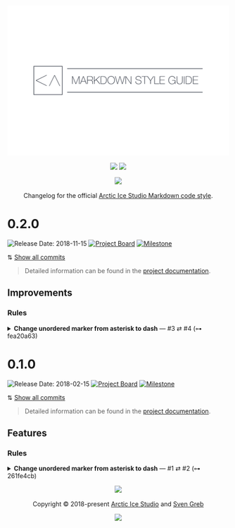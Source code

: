 <p align="center"><img src="https://raw.githubusercontent.com/arcticicestudio/styleguide-markdown/develop/assets/images/repository-hero.svg?sanitize=true"/></p>

<p align="center"><a href="https://github.com/arcticicestudio/styleguide-markdown/releases/latest" target="_blank" rel="noreferrer"><img src="https://img.shields.io/github/release/arcticicestudio/styleguide-markdown.svg?style=flat-square&label=Release&logo=github&logoColor=eceff4&colorA=4c566a&colorB=88c0d0"/></a> <a href="https://arcticicestudio.github.io/styleguide-markdown" target="_blank" rel="noreferrer"><img src="https://img.shields.io/github/release/arcticicestudio/styleguide-markdown.svg?style=flat-square&label=Docs&logo=read-the-docs&logoColor=eceff4&colorA=4c566a&colorB=88c0d0"/></a></p>

<p align="center"><a href="https://www.npmjs.com/package/@arcticicestudio/remark-preset-lint" target="_blank" rel="noreferrer"><img src="https://img.shields.io/npm/v/@arcticicestudio/remark-preset-lint.svg?style=flat-square&label=@arcticicestudio/remark-preset-lint&logoColor=eceff4&colorA=4c566a&colorB=88c0d0&logo=data:image/svg+xml;base64,PHN2ZyB4bWxucz0iaHR0cDovL3d3dy53My5vcmcvMjAwMC9zdmciIHdpZHRoPSIxNiIgaGVpZ2h0PSIxNiI+PHBhdGggZmlsbD0iI2Q4ZGVlOSIgZD0iTTEyIDE0SDRhMiAyIDAgMCAxLTItMlY0YTIgMiAwIDAgMSAyLTJoOGEyIDIgMCAwIDEgMiAydjhhMiAyIDAgMCAxLTIgMnpNNCAzLjMzMkEuNjcuNjcgMCAwIDAgMy4zMzIgNHY4YzAgLjM2Ny4zLjY2OC42NjguNjY4aDhhLjY3LjY3IDAgMCAwIC42NjgtLjY2OFY0QS42Ny42NyAwIDAgMCAxMiAzLjMzMnptMCAwIi8+PHBhdGggZmlsbD0iI2Q4ZGVlOSIgZD0iTTggNmgyLjY2OHY2LjY2OEg4em0wIDAiLz48L3N2Zz4K"/></a></p>

<p align="center">Changelog for the official <a href="https://github.com/arcticicestudio/styleguide-markdown" target="_blank" rel="noreferrer">Arctic Ice Studio Markdown code style</a>.</p>

<!--lint disable no-duplicate-headings no-duplicate-headings-in-section-->

# 0.2.0

![Release Date: 2018-11-15](https://img.shields.io/static/v1?style=flat-square&label=Release%20Date&message=2018-11-15&colorA=4c566a&colorB=88c0d0) [![Project Board](https://img.shields.io/static/v1?style=flat-square&label=Project%20Board&message=0.2.0&logo=github&logoColor=eceff4&colorA=4c566a&colorB=88c0d0)](https://github.com/arcticicestudio/styleguide-markdown/projects/3) [![Milestone](https://img.shields.io/static/v1?style=flat-square&label=Milestone&message=0.2.0&logo=github&logoColor=eceff4&colorA=4c566a&colorB=88c0d0)](https://github.com/arcticicestudio/styleguide-markdown/milestone/2)

⇅ [Show all commits][gh-compare-tag-v0.1.0_v0.2.0]

> Detailed information can be found in the [project documentation][docs].

## Improvements

### Rules

<details>
<summary><strong>Change unordered marker from asterisk to dash</strong> — #3 ⇄ #4 (⊶ fea20a63)</summary>

↠ Changed [unordered list marker][docs-unordered-marker] from asterisk `*` to dash `-` because asterisks can be confused for bold/italic markers. This also aligns with the default format of Prettier.

</details>

# 0.1.0

![Release Date: 2018-02-15](https://img.shields.io/static/v1?style=flat-square&label=Release%20Date&message=2018-02-15&colorA=4c566a&colorB=88c0d0) [![Project Board](https://img.shields.io/static/v1?style=flat-square&label=Project%20Board&message=0.1.0&logo=github&logoColor=eceff4&colorA=4c566a&colorB=88c0d0)](https://github.com/arcticicestudio/styleguide-markdown/projects/2) [![Milestone](https://img.shields.io/static/v1?style=flat-square&label=Milestone&message=0.1.0&logo=github&logoColor=eceff4&colorA=4c566a&colorB=88c0d0)](https://github.com/arcticicestudio/styleguide-markdown/milestone/1)

⇅ [Show all commits][gh-compare-tag-init_v0.1.0]

> Detailed information can be found in the [project documentation][docs].

## Features

### Rules

<details>
<summary><strong>Change unordered marker from asterisk to dash</strong> — #1 ⇄ #2 (⊶ 261fe4cb)</summary>

↠ Added the initial style guide with the [comprehensive base rule set][docs-rules] with support for [GitHub Flavored Markdown][gfm] which is based on the [CommonMark][commonmark] specification.

</details>

<p align="center"><img src="https://raw.githubusercontent.com/arcticicestudio/nord-docs/develop/assets/images/nord/repository-footer-separator.svg?sanitize=true" /></p>

<p align="center">Copyright &copy; 2018-present <a href="https://www.arcticicestudio.com" target="_blank" rel="noreferrer">Arctic Ice Studio</a> and <a href="https://www.svengreb.de" target="_blank" rel="noreferrer">Sven Greb</a></p>

<p align="center"><a href="https://github.com/arcticicestudio/styleguide-markdown/blob/develop/LICENSE" target="_blank" rel="noreferrer"><img src="https://img.shields.io/static/v1.svg?style=flat-square&label=License&message=MIT&logoColor=eceff4&logo=github&colorA=4c566a&colorB=88c0d0"/></a></p>

<!--
+------------------+
+ Formatting Notes +
+------------------+

The `<summary />` tag must be separated with a blank line from the actual item content paragraph,
otherwise Markdown elements are not parsed and rendered!

+------------------+
+ Symbol Reference +
+------------------+
↠ (U+21A0): Start of a log section description
— (U+2014): Separator between a log section title and the metadata
⇄ (U+21C4): Separator between a issue ID and pull request ID in a log metadata
⊶ (U+22B6): Icon prefix for the short commit SHA checksum in a log metadata
⇅ (U+21C5): Icon prefix for the link of the Git commit history comparison on GitHub
-->

<!--lint disable final-definition-->

<!-- Shared -->

[docs]: https://arcticicestudio.github.io/styleguide-markdown

<!-- v0.1.0 -->

[commonmark]: http://commonmark.org
[docs-rules]: https://arcticicestudio.github.io/styleguide-markdown/rules/index.html
[gfm]: https://github.github.com/gfm
[gh-compare-tag-init_v0.1.0]: https://github.com/arcticicestudio/styleguide-markdown/compare/e894a349...v0.1.0

<!-- v0.2.0 -->

[docs-unordered-marker]: https://arcticicestudio.github.io/styleguide-markdown/rules/lists.html#unordered-marker
[gh-compare-tag-v0.1.0_v0.2.0]: https://github.com/arcticicestudio/styleguide-markdown/compare/v0.1.0...v0.2.0
